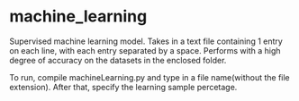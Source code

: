 # machine_learning

Supervised machine learning model. Takes in a text file containing 1 entry on each line, with each entry separated by a space. Performs with a high degree of accuracy on the datasets in the enclosed folder.

To run, compile machineLearning.py and type in a file name(without the file extension). After that, specify the learning sample percetage.
